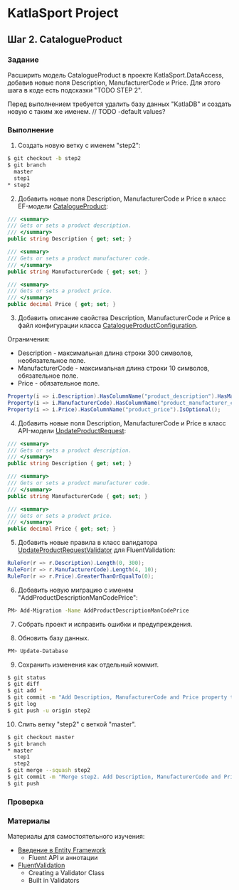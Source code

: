 # KatlaSport Project

## Шаг 2. CatalogueProduct

### Задание

Расширить модель CatalogueProduct в проекте KatlaSport.DataAccess, добавив новые поля Description, ManufacturerCode и Price.
Для этого шага в коде есть подсказки "TODO STEP 2".

Перед выполнением требуется удалить базу данных "KatlaDB" и создать новую с таким же именем. // TODO -default values?

### Выполнение

1. Создать новую ветку с именем "step2":

```sh
$ git checkout -b step2
$ git branch
  master
  step1
* step2
```

2. Добавить новые поля Description, ManufacturerCode и Price в класс EF-модели [CatalogueProduct](../KatlaSport.DataAccess/ProductCatalogue/CatalogueProduct.cs):

```cs
/// <summary>
/// Gets or sets a product description.
/// </summary>
public string Description { get; set; }

/// <summary>
/// Gets or sets a product manufacturer code.
/// </summary>
public string ManufacturerCode { get; set; }

/// <summary>
/// Gets or sets a product price.
/// </summary>
public decimal Price { get; set; }
```

3. Добавить описание свойства Description, ManufacturerCode и Price в файл конфигурации класса [CatalogueProductConfiguration](../KatlaSport.DataAccess/ProductCatalogue/CatalogueProductConfiguration.cs).

Ограничения:
* Description - максимальная длина строки 300 символов, необязательное поле.
* ManufacturerCode - максимальная длина строки 10 символов, обязательное поле.
* Price - обязательное поле.

```cs
Property(i => i.Description).HasColumnName("product_description").HasMaxLength(300);
Property(i => i.ManufacturerCode).HasColumnName("product_manufacturer_code").HasMaxLength(10).IsOptional();
Property(i => i.Price).HasColumnName("product_price").IsOptional();
```

4. Добавить новые поля Description, ManufacturerCode и Price в класс API-модели [UpdateProductRequest](../KatlaSport.Services.Models/ProductManagement/UpdateProductRequest.cs):

```cs
/// <summary>
/// Gets or sets a product description.
/// </summary>
public string Description { get; set; }

/// <summary>
/// Gets or sets a product manufacturer code.
/// </summary>
public string ManufacturerCode { get; set; }

/// <summary>
/// Gets or sets a product price.
/// </summary>
public decimal Price { get; set; }
```

5. Добавить новые правила в класс валидатора [UpdateProductRequestValidator](../KatlaSport.Services.Models/ProductManagement/UpdateProductRequestValidator.cs) для FluentValidation:

```cs
RuleFor(r => r.Description).Length(0, 300);
RuleFor(r => r.ManufacturerCode).Length(4, 10);
RuleFor(r => r.Price).GreaterThanOrEqualTo(0);
```

6. Добавить новую миграцию с именем "AddProductDescriptionManCodePrice":

```sh
PM> Add-Migration -Name AddProductDescriptionManCodePrice
```

7. Собрать проект и исправить ошибки и предупреждения.

8. Обновить базу данных.

```sh
PM> Update-Database
```

9. Сохранить изменения как отдельный коммит.

```sh
$ git status
$ git diff
$ git add *
$ git commit -m "Add Description, ManufacturerCode and Price property to CatalogueProduct and UpdateProductRequest model. Create a new migration AddProductDescriptionManCodePrice. Add new rules to UpdateProductRequestValidator."
$ git log
$ git push -u origin step2
```

10. Слить ветку "step2" с веткой "master".

```sh
$ git checkout master
$ git branch
* master
  step1
  step2
$ git merge --squash step2
$ git commit -m "Merge step2. Add Description, ManufacturerCode and Price property to CatalogueProduct and UpdateProductRequest model. Create a new migration AddProductDescriptionManCodePrice. Add new rules to UpdateProductRequestValidator."
$ git push
```

### Проверка

### Материалы

Материалы для самостоятельного изучения:
* [Введение в Entity Framework](https://metanit.com/sharp/entityframework/1.1.php)
  * Fluent API и аннотации
* [FluentValidation](https://github.com/JeremySkinner/FluentValidation/wiki/a.-Index)
  * Creating a Validator Class
  * Built in Validators
